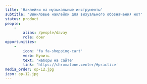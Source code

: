 ```yaml
---
title: 'Наклейки на музыкальные инструменты'
subtitle: 'Виниловые наклейки для визуального обозначения нот'
status: product
people:
    -
        alias: /people/davay
        role: doer
opportunities:
    -
        icon: 'fa fa-shopping-cart'
        verb: Купить
        text: 'наборы на сайте'
        link: 'https://chromatone.center/#practice'
media_order: op-12.jpg
icon: op-12.jpg
---
```


